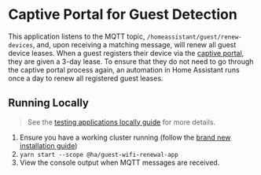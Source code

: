 # Captive Portal for Guest Detection

This application listens to the MQTT topic, `/homeassistant/guest/renew-devices`, and, upon receiving a matching message, will renew all guest device leases. When a guest registers their device via the [captive portal](../captive-portal/README.md), they are given a 3-day lease. To ensure that they do not need to go through the captive portal process again, an automation in Home Assistant runs once a day to renew all registered guest leases.

## Running Locally

> See the [testing applications locally guide](../../docs/testing-apps-locally.md) for more details.

1. Ensure you have a working cluster running (follow the [brand new installation guide](../../README.md))
1. `yarn start --scope @ha/guest-wifi-renewal-app`
1. View the console output when MQTT messages are received.
